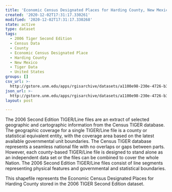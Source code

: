 ```yaml
---
title: 'Economic Census Designated Places for Harding County, New Mexico, 2006se TIGER'
created: '2020-12-02T17:31:17.330261'
modified: '2020-12-02T17:31:17.330268'
state: active
type: dataset
tags:
  - 2006 Tiger Second Edition
  - Census Data
  - County
  - Economic Census Designated Place
  - Harding County
  - New Mexico
  - Tiger Data
  - United States
groups: []
csv_url: >-
  http://gstore.unm.edu/apps/rgisarchive/datasets/a1100e98-230e-4726-b36b-2e7e7cdba6eb/tgr2006se_hard_placeec.derived.csv
json_url: >-
  http://gstore.unm.edu/apps/rgisarchive/datasets/a1100e98-230e-4726-b36b-2e7e7cdba6eb/tgr2006se_hard_placeec.derived.json
layout: post

---
```

The 2006 Second Edition TIGER/Line files are an extract of selected geographic and cartographic information from the Census TIGER database.  The geographic coverage for a single TIGER/Line file is a county or statistical equivalent entity, with the coverage area based on the latest available governmental unit boundaries. The Census TIGER database represents a seamless national file with no overlaps or gaps between parts.  However, each county-based TIGER/Line file is designed to stand alone as an independent data set or the files can be combined to cover the whole Nation.  The 2006 Second Edition  TIGER/Line files consist of line segments representing physical features and governmental and statistical boundaries.  

This shapefile represents the Economic Census Designated Places for Harding County stored in the 2006 TIGER Second Edition dataset.
